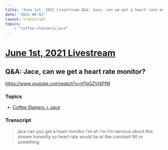 ```yaml
---
title: "June 1st, 2021 Livestream Q&A: Jace, can we get a heart rate monitor?"
date: "2021-06-01"
layout: transcript
topics:
    - "coffee-stainers/jace"
---
```

# [June 1st, 2021 Livestream](../2021-06-01.md)
## Q&A: Jace, can we get a heart rate monitor?
https://www.youtube.com/watch?v=HTgGZVI4PfM

### Topics
* [Coffee Stainers > Jace](../topics/coffee-stainers/jace.md)

### Transcript

> jace can you get a heart monitor i'm uh i'm i'm nervous about this stream honestly so heart rate would be at like constant 90 or something
